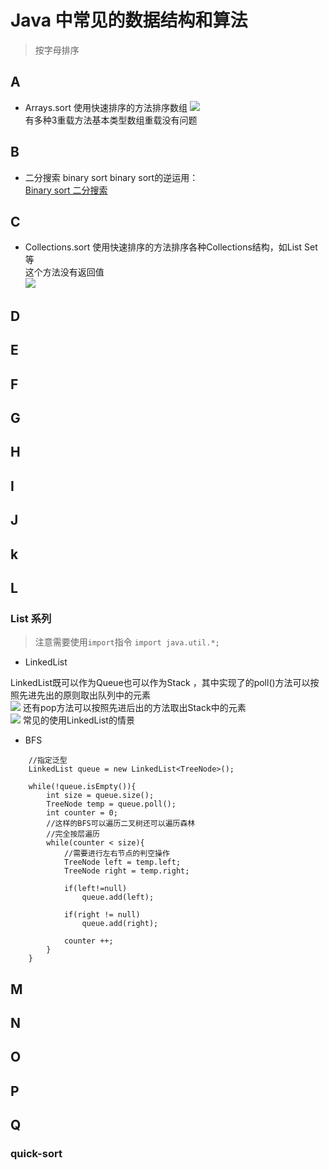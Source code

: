 # Java 中常见的数据结构和算法

> 按字母排序
## A
- Arrays.sort
使用快速排序的方法排序数组
![](http://wx2.sinaimg.cn/large/d6225d36ly1fzt62h1at7j235s0os473.jpg)<br>
有多种3重载方法基本类型数组重载没有问题

## B
- 二分搜索 binary sort
binary sort的逆运用：<br>
[Binary sort 二分搜索](https://leetcode-cn.com/explore/featured/card/top-interview-questions-easy/7/trees/51/)

## C
- Collections.sort
使用快速排序的方法排序各种Collections结构，如List Set等<br>
这个方法没有返回值<br>
![](http://wx2.sinaimg.cn/large/d6225d36ly1fzt63hje22j21qg0u0d.jpg)


## D 
## E
## F
## G
## H
## I
## J
## k

## L
###  List 系列 
> 注意需要使用``import``指令 ``import java.util.*;`` 
- LinkedList 

LinkedList既可以作为Queue也可以作为Stack ，其中实现了的poll()方法可以按照先进先出的原则取出队列中的元素
<br>
![](http://wx3.sinaimg.cn/large/d6225d36ly1fzt649fiqyj22xr0u00ye.jpg)
还有pop方法可以按照先进后出的方法取出Stack中的元素
<br>
![](http://wx3.sinaimg.cn/large/d6225d36ly1fzt677mfmbj21q20u0h5d.jpg)
常见的使用LinkedList的情景<br>
    
 -  BFS


```
    //指定泛型
    LinkedList queue = new LinkedList<TreeNode>();

    while(!queue.isEmpty()){
        int size = queue.size();
        TreeNode temp = queue.poll();
        int counter = 0;
        //这样的BFS可以遍历二叉树还可以遍历森林
        //完全按层遍历 
        while(counter < size){
            //需要进行左右节点的判空操作
            TreeNode left = temp.left;
            TreeNode right = temp.right;

            if(left!=null)
                queue.add(left);

            if(right != null)
                queue.add(right);

            counter ++;
        }
    }
```

## M
## N
## O
## P
## Q
### quick-sort